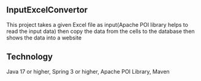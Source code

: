 ## InputExcelConvertor
This project takes a given Excel file as input(Apache POI library helps to read the input data) then copy the data from the cells to the database then shows the data into a website

## Technology
Java 17 or higher, Spring 3 or higher, Apache POI Library, Maven
